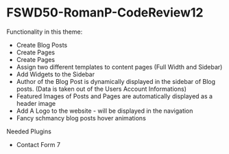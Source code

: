 # FSWD50-RomanP-CodeReview12

Functionality in this theme:
- Create Blog Posts
- Create Pages
- Create Pages
- Assign two different templates to content pages (Full Width and Sidebar)
- Add Widgets to the Sidebar
- Author of the Blog Post is dynamically displayed in the sidebar of Blog posts. 
(Data is taken out of the Users Account Informations)
- Featured Images of Posts and Pages are automatically displayed as a header image
- Add A Logo to the website - will be displayed in the navigation
- Fancy schmancy blog posts hover animations

Needed Plugins
- Contact Form 7
